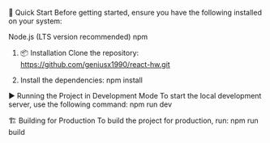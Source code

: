 🚀 Quick Start
Before getting started, ensure you have the following installed on your system:

Node.js (LTS version recommended)
npm 
1. 📦 Installation
Clone the repository:
https://github.com/geniusx1990/react-hw.git


2. Install the dependencies:
npm install

▶️ Running the Project in Development Mode
To start the local development server, use the following command:
npm run dev

🏗 Building for Production
To build the project for production, run:
npm run build

